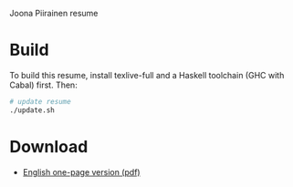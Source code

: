 Joona Piirainen resume

# Build

To build this resume, install texlive-full and a Haskell toolchain (GHC with Cabal) first.
Then:

```bash
# update resume
./update.sh
```

# Download

+ [English one-page version (pdf)](./resume.pdf)
